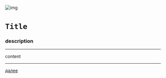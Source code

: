 ![img](https://4.bp.blogspot.com/-YwQ8PL9Ml_g/Xc6ViMiv96I/AAAAAAAAEl0/21Cl0nIvEW0bAW5KQfAFevmbZUashMVDwCK4BGAYYCw/s320/Group%2B2.png "005")

# `Title`

### description

---

content







---

[далее](006.html)

